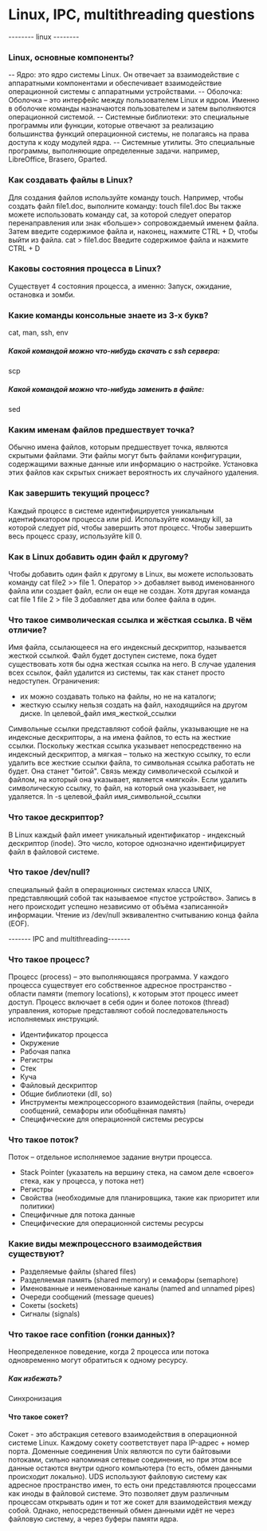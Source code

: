 # Linux, IPC, multithreading questions

-------- linux --------

### Linux, основные компоненты?
-- Ядро: это ядро системы Linux. Он отвечает за взаимодействие с аппаратными компонентами и обеспечивает взаимодействие операционной системы с аппаратными устройствами.
-- Оболочка: Оболочка – это интерфейс между пользователем Linux и ядром. Именно в оболочке команды назначаются пользователем и затем выполняются операционной системой.
-- Системные библиотеки: это специальные программы или функции, которые отвечают за реализацию большинства функций операционной системы, не полагаясь на права доступа к коду модулей ядра.
-- Системные утилиты. Это специальные программы, выполняющие определенные задачи. например, LibreOffice, Brasero, Gparted.


### Как создавать файлы в Linux?
Для создания файлов используйте команду touch. Например, чтобы создать файл file1.doc, выполните команду: touch file1.doc
Вы также можете использовать команду cat, за которой следует оператор перенаправления или знак «больше»>
сопровождаемый именем файла. Затем введите содержимое файла и, наконец, нажмите CTRL + D, чтобы выйти из файла.
cat > file1.doc
Введите содержимое файла и нажмите CTRL + D

### Каковы состояния процесса в Linux?
Существует 4 состояния процесса, а именно: Запуск, ожидание, остановка и зомби.

### Какие команды консольные знаете из 3-х букв?
cat, man, ssh, env

##### Какой командой можно что-нибудь скачать с ssh сервера:
scp

##### Какой командой можно что-нибудь заменить в файле:
sed

### Каким именам файлов предшествует точка?
Обычно имена файлов, которым предшествует точка, являются скрытыми файлами. Эти файлы могут быть файлами конфигурации, содержащими важные данные или информацию о настройке. Установка этих файлов как скрытых снижает вероятность их случайного удаления.

### Как завершить текущий процесс?
Каждый процесс в системе идентифицируется уникальным идентификатором процесса или pid. Используйте команду kill, за которой следует pid, чтобы завершить этот процесс. Чтобы завершить весь процесс сразу, используйте kill 0.

### Как в Linux добавить один файл к другому?
Чтобы добавить один файл к другому в Linux, вы можете использовать команду cat file2 >> file 1. Оператор >> добавляет вывод именованного файла или создает файл, если он еще не создан. Хотя другая команда cat file 1 file 2 > file 3 добавляет два или более файла в один.

### Что такое символическая ссылка и жёсткая ссылка. В чём отличие?
Имя файла, ссылающееся на его индексный дескриптор, называется жесткой ссылкой.
Файл будет доступен системе, пока будет существовать хотя бы одна жесткая ссылка на него. В случае удаления всех ссылок, файл удалится из системы, так как станет просто недоступен.
Ограничения:
- их можно создавать только на файлы, но не на каталоги;
- жесткую ссылку нельзя создать на файл, находящийся на другом диске.
ln целевой_файл имя_жесткой_ссылки

 Символьные ссылки представляют собой файлы, указывающие не на индексные дескрипторы, а на имена файлов, то есть на жесткие ссылки.
 Поскольку жесткая ссылка указывает непосредственно на индексный дескриптор, а мягкая – только на жесткую ссылку, то если удалить все жесткие ссылки файла, то символьная ссылка работать не будет. Она станет "битой".
 Связь между символической ссылкой и файлом, на который она указывает, является «мягкой». Если удалить символическую ссылку, то файл, на который она указывает, не удаляется.
 ln -s целевой_файл имя_символьной_ссылки

 ### Что такое дескриптор?
 В Linux каждый файл имеет уникальный идентификатор - индексный дескриптор (inode). Это число, которое однозначно идентифицирует файл в файловой системе.

 ### Что такое /dev/null?
 специальный файл в операционных системах класса UNIX, представляющий собой так называемое «пустое устройство». Запись в него происходит успешно независимо от объёма «записанной» информации. Чтение из /dev/null эквивалентно считыванию конца файла (EOF).


 ------- IPC and multithreading-------

### Что такое процесс?
Процесс (process) – это выполняющаяся программа. У каждого процесса существует его собственное адресное пространство - области памяти (memory locations), к которым этот процесс имеет доступ. Процесс включает в себя один и более потоков (thread) управления, которые представляют собой последовательность исполняемых инструкций.
- Идентификатор процесса
- Окружение
- Рабочая папка
- Регистры
- Стек
- Куча
- Файловый дескриптор
- Общие библиотеки (dll, so)
- Инструменты межпроцессорного взаимодействия (пайпы, очереди сообщений, семафоры или обобщённая память)
- Специфические для операционной системы ресурсы

### Что такое поток?
Поток – отдельное исполняемое задание внутри процесса.
- Stack Pointer (указатель на вершину стека, на самом деле «своего» стека, как у процесса, у потока нет)
- Регистры
- Свойства (необходимые для планировщика, такие как приоритет или политики)
- Специфичные для потока данные
- Специфические для операционной системы ресурсы

### Какие виды межпроцессного взаимодействия существуют?
- Разделяемые файлы (shared files)
- Разделяемая память (shared memory) и семафоры (semaphore)
- Именованные и неименованные каналы (named and unnamed pipes)
- Очереди сообщений (message queues)
- Сокеты (sockets)
- Сигналы (signals)

### Что такое race confition (гонки данных)?
Неопределенное поведение, когда 2 процесса или потока одновременно могут обратиться к одному ресурсу.

##### Как избежать?
Синхронизация

#### Что такое сокет?
Сокет - это абстракция сетевого взаимодействия в операционной системе Linux. Каждому сокету соответствует пара IP-адрес + номер порта. 
Доменные соединения Unix являются по сути байтовыми потоками, сильно напоминая сетевые соединения, но при этом все данные остаются внутри одного компьютера (то есть, обмен данными происходит локально). UDS используют файловую систему как адресное пространство имен, то есть они представляются процессами как иноды в файловой системе. Это позволяет двум различным процессам открывать один и тот же сокет для взаимодействия между собой. Однако, непосредственный обмен данными идёт не через файловую систему, а через буферы памяти ядра.
 